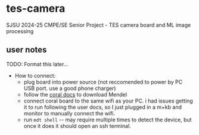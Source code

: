 # tes-camera
SJSU 2024-25 CMPE/SE Senior Project - TES camera board and ML image processing

## user notes
TODO: Format this later...
- How to connect:
  - plug board into power source (not reccomended to power by PC USB port. use a good phone charger)
  - follow the [coral docs](https://coral.ai/docs/dev-board/get-started) to download Mendel
  - connect coral board to the same wifi as your PC. i had issues getting it to run following the user docs, so I just plugged in a m+kb and monitor to manually connect the wifi.
  - run `mdt shell` -- may require multiple times to detect the device, but once it does it should open an ssh terminal.
    
